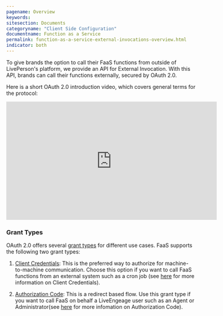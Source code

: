 ```yaml
---
pagename: Overview
keywords:
sitesection: Documents
categoryname: "Client Side Configuration"
documentname: Function as a Service
permalink: function-as-a-service-external-invocations-overview.html
indicator: both
---
```


To give brands the option to call their FaaS functions from outside of LivePerson's platform, we provide an API for External Invocation. With this API, brands can call their functions externally, secured by OAuth 2.0.

Here is a short OAuth 2.0 introduction video, which covers general terms for the protocol:

<iframe width="560" height="315" src="https://www.youtube.com/embed/CPbvxxslDTU" frameborder="0" allow="accelerometer; autoplay; encrypted-media; gyroscope; picture-in-picture" allowfullscreen></iframe>

### Grant Types

OAuth 2.0 offers several [grant types](https://oauth.net/2/grant-types/) for different use cases. FaaS supports the following two grant types:

1. [Client Credentials](function-as-a-service-external-invocations-client-credentials.html): This is the preferred way to authorize for machine-to-machine communication. Choose this option if you want to call FaaS functions from an external system such as a cron job (see [here](https://oauth.net/2/grant-types/client-credentials/) for more information on Client Credentials).

2. [Authorization Code](function-as-a-service-external-invocations-authorization-code.html): This is a redirect based flow. Use this grant type if you want to call FaaS on behalf a LiveEngeage user such as an Agent or Administrator(see [here](https://oauth.net/2/grant-types/authorization-code/) for more infomation on Authorization Code). 
